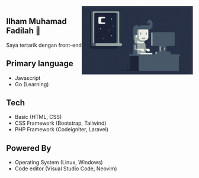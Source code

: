 <img alt="Night Coding" src="https://raw.githubusercontent.com/AVS1508/AVS1508/master/assets/Night-Coding.gif" align="right">

## Ilham Muhamad Fadilah 👋
Saya tertarik dengan front-end

## Primary language
- Javascript
- Go (Learning)

## Tech
- Basic (HTML, CSS)
- CSS Framework (Bootstrap, Tailwind)
- PHP Framework (Codeigniter, Laravel)

## Powered By
- Operating System (Linux, Windows)
- Code editor (Visual Studio Code, Neovim)
